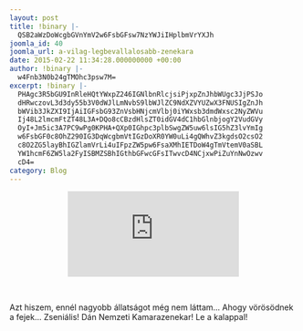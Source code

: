 ```yaml
---
layout: post
title: !binary |-
  QSB2aWzDoWcgbGVnYmV2w6FsbGFsw7NzYWJiIHplbmVrYXJh
joomla_id: 40
joomla_url: a-vilag-legbevallalosabb-zenekara
date: 2015-02-22 11:34:28.000000000 +00:00
author: !binary |-
  w4Fnb3N0b24gTMOhc3psw7M=
excerpt: !binary |-
  PHAgc3R5bGU9InRleHQtYWxpZ246IGNlbnRlcjsiPjxpZnJhbWUgc3JjPSJo
  dHRwczovL3d3dy55b3V0dWJlLmNvbS9lbWJlZC9NdXZVYUZwX3FNUSIgZnJh
  bWVib3JkZXI9IjAiIGFsbG93ZnVsbHNjcmVlbj0iYWxsb3dmdWxsc2NyZWVu
  Ij48L2lmcmFtZT48L3A+DQo8cCBzdHlsZT0idGV4dC1hbGlnbjogY2VudGVy
  OyI+Jm5ic3A7PC9wPg0KPHA+QXp0IGhpc3plbSwgZW5uw6lsIG5hZ3lvYmIg
  w6FsbGF0c8OhZ290IG3DqWcgbmVtIGzDoXR0YW0uLi4gQWhvZ3kgdsO2csO2
  c8O2ZG5layBhIGZlamVrLi4uIFpzZW5pw6FsaXMhIETDoW4gTmVtemV0aSBL
  YW1hcmF6ZW5la2FyISBMZSBhIGthbGFwcGFsITwvcD4NCjxwPiZuYnNwOzwv
  cD4=
category: Blog
---
```

<p style="text-align: center;"><iframe src="https://www.youtube.com/embed/MuvUaFp_qMQ" frameborder="0" allowfullscreen="allowfullscreen"></iframe></p>
<p style="text-align: center;">&nbsp;</p>
<p>Azt hiszem, ennél nagyobb állatságot még nem láttam... Ahogy vörösödnek a fejek... Zseniális! Dán Nemzeti Kamarazenekar! Le a kalappal!</p>
<p>&nbsp;</p>
